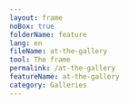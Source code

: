 ```yaml
---
layout: frame
noBox: true
folderName: feature
lang: en
fileName: at-the-gallery
tool: The frame
permalink: /at-the-gallery
featureName: at-the-gallery
category: Galleries
---
```

